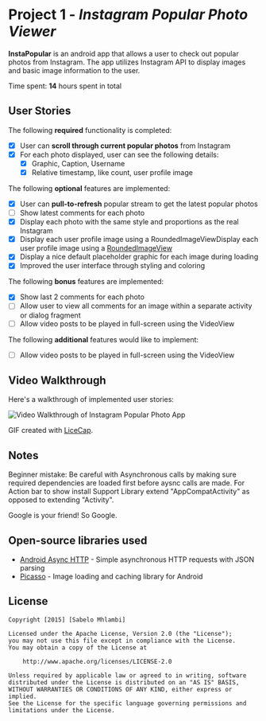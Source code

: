 # Project 1 - *Instagram Popular Photo Viewer*

**InstaPopular** is an android app that allows a user to check out popular photos from Instagram. The app utilizes Instagram API to display images and basic image information to the user.

Time spent: **14** hours spent in total

## User Stories

The following **required** functionality is completed:

* [X] User can **scroll through current popular photos** from Instagram
* [X] For each photo displayed, user can see the following details:
  * [X] Graphic, Caption, Username
  * [X] Relative timestamp, like count, user profile image

The following **optional** features are implemented:

* [X] User can **pull-to-refresh** popular stream to get the latest popular photos
* [ ] Show latest comments for each photo
* [X] Display each photo with the same style and proportions as the real Instagram
* [X] Display each user profile image using a RoundedImageViewDisplay each user profile image using a [RoundedImageView](https://github.com/vinc3m1/RoundedImageView)
* [X] Display a nice default placeholder graphic for each image during loading
* [X] Improved the user interface through styling and coloring

The following **bonus** features are implemented:

* [X] Show last 2 comments for each photo
* [ ] Allow user to view all comments for an image within a separate activity or dialog fragment
* [ ] Allow video posts to be played in full-screen using the VideoView

The following **additional** features would like to implement:

* [ ] Allow video posts to be played in full-screen using the VideoView

## Video Walkthrough 

Here's a walkthrough of implemented user stories:

<img src='http://i.imgur.com/xSReBFV.gif' title='Video Walkthrough' width='' alt='Video Walkthrough of Instagram Popular Photo App' />

GIF created with [LiceCap](http://www.cockos.com/licecap/).

## Notes

Beginner mistake: Be careful with Asynchronous calls by making sure required dependencies are loaded first before aysnc
calls are made. 
For Action bar to show install Support Library extend "AppCompatActivity" as opposed to extending "Activity".

Google is your friend! So Google.


## Open-source libraries used

- [Android Async HTTP](https://github.com/loopj/android-async-http) - Simple asynchronous HTTP requests with JSON parsing
- [Picasso](http://square.github.io/picasso/) - Image loading and caching library for Android


## License

    Copyright [2015] [Sabelo Mhlambi]

    Licensed under the Apache License, Version 2.0 (the "License");
    you may not use this file except in compliance with the License.
    You may obtain a copy of the License at

        http://www.apache.org/licenses/LICENSE-2.0

    Unless required by applicable law or agreed to in writing, software
    distributed under the License is distributed on an "AS IS" BASIS,
    WITHOUT WARRANTIES OR CONDITIONS OF ANY KIND, either express or implied.
    See the License for the specific language governing permissions and
    limitations under the License.